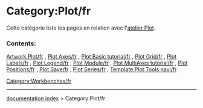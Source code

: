 # Category:Plot/fr
Cette catégorie liste les pages en relation avec l\'[atelier Plot](Plot_Workbench/fr.md).

### Contents:

[Artwork Plot/fr](Artwork_Plot/fr.md) , [Plot Axes/fr](Plot_Axes/fr.md) , [Plot Basic tutorial/fr](Plot_Basic_tutorial/fr.md) , [Plot Grid/fr](Plot_Grid/fr.md) , [Plot Labels/fr](Plot_Labels/fr.md) , [Plot Legend/fr](Plot_Legend/fr.md) , [Plot Module/fr](Plot_Module/fr.md) , [Plot MultiAxes tutorial/fr](Plot_MultiAxes_tutorial/fr.md) , [Plot Positions/fr](Plot_Positions/fr.md) , [Plot Save/fr](Plot_Save/fr.md) , [Plot Series/fr](Plot_Series/fr.md) , [Template:Plot Tools navi/fr](Template:Plot_Tools_navi/fr.md)

[Category:Workbenches/fr](Category:Workbenches/fr.md)

---
[documentation index](../README.md) > Category:Plot/fr
